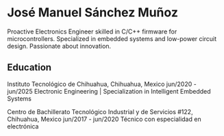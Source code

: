 # José Manuel Sánchez Muñoz

Proactive Electronics Engineer skilled in C/C++ firmware for microcontrollers. Specialized in embedded systems and low-power circuit design. Passionate about innovation.

## Education
Instituto Tecnológico de Chihuahua, Chihuahua, Mexico        jun/2020 - jun/2025
Electronic Engineering | Specialization in Intelligent Embedded Systems

Centro de Bachillerato Tecnológico Industrial y de Servicios #122, Chihuahua, Mexico jun/2017 - jun/2020
Técnico con especialidad en electrónica
